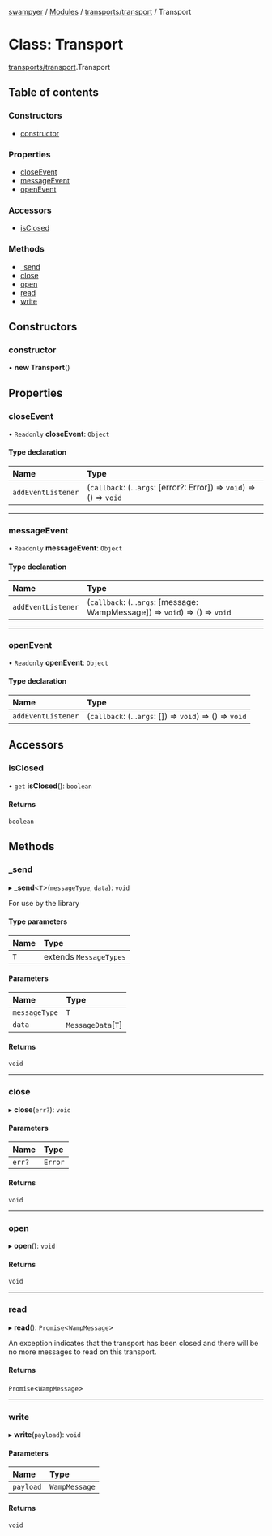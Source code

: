 [swampyer](../README.md) / [Modules](../modules.md) / [transports/transport](../modules/transports_transport.md) / Transport

# Class: Transport

[transports/transport](../modules/transports_transport.md).Transport

## Table of contents

### Constructors

- [constructor](transports_transport.Transport.md#constructor)

### Properties

- [closeEvent](transports_transport.Transport.md#closeevent)
- [messageEvent](transports_transport.Transport.md#messageevent)
- [openEvent](transports_transport.Transport.md#openevent)

### Accessors

- [isClosed](transports_transport.Transport.md#isclosed)

### Methods

- [\_send](transports_transport.Transport.md#_send)
- [close](transports_transport.Transport.md#close)
- [open](transports_transport.Transport.md#open)
- [read](transports_transport.Transport.md#read)
- [write](transports_transport.Transport.md#write)

## Constructors

### constructor

• **new Transport**()

## Properties

### closeEvent

• `Readonly` **closeEvent**: `Object`

#### Type declaration

| Name | Type |
| :------ | :------ |
| `addEventListener` | (`callback`: (...`args`: [error?: Error]) => `void`) => () => `void` |

___

### messageEvent

• `Readonly` **messageEvent**: `Object`

#### Type declaration

| Name | Type |
| :------ | :------ |
| `addEventListener` | (`callback`: (...`args`: [message: WampMessage]) => `void`) => () => `void` |

___

### openEvent

• `Readonly` **openEvent**: `Object`

#### Type declaration

| Name | Type |
| :------ | :------ |
| `addEventListener` | (`callback`: (...`args`: []) => `void`) => () => `void` |

## Accessors

### isClosed

• `get` **isClosed**(): `boolean`

#### Returns

`boolean`

## Methods

### \_send

▸ **_send**<`T`\>(`messageType`, `data`): `void`

For use by the library

#### Type parameters

| Name | Type |
| :------ | :------ |
| `T` | extends `MessageTypes` |

#### Parameters

| Name | Type |
| :------ | :------ |
| `messageType` | `T` |
| `data` | `MessageData`[`T`] |

#### Returns

`void`

___

### close

▸ **close**(`err?`): `void`

#### Parameters

| Name | Type |
| :------ | :------ |
| `err?` | `Error` |

#### Returns

`void`

___

### open

▸ **open**(): `void`

#### Returns

`void`

___

### read

▸ **read**(): `Promise`<`WampMessage`\>

An exception indicates that the transport has been closed and there will be no more messages
to read on this transport.

#### Returns

`Promise`<`WampMessage`\>

___

### write

▸ **write**(`payload`): `void`

#### Parameters

| Name | Type |
| :------ | :------ |
| `payload` | `WampMessage` |

#### Returns

`void`
